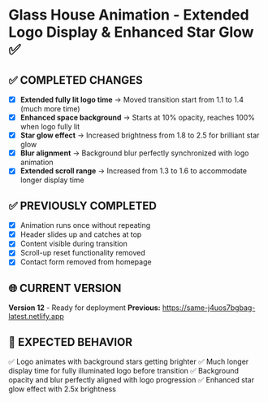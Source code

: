 # Glass House Animation - Extended Logo Display & Enhanced Star Glow ✅

## ✅ COMPLETED CHANGES
- [x] **Extended fully lit logo time** → Moved transition start from 1.1 to 1.4 (much more time)
- [x] **Enhanced space background** → Starts at 10% opacity, reaches 100% when logo fully lit
- [x] **Star glow effect** → Increased brightness from 1.8 to 2.5 for brilliant star glow
- [x] **Blur alignment** → Background blur perfectly synchronized with logo animation
- [x] **Extended scroll range** → Increased from 1.3 to 1.6 to accommodate longer display time

## ✅ PREVIOUSLY COMPLETED
- [x] Animation runs once without repeating
- [x] Header slides up and catches at top
- [x] Content visible during transition
- [x] Scroll-up reset functionality removed
- [x] Contact form removed from homepage

## 🌐 CURRENT VERSION
**Version 12** - Ready for deployment
**Previous:** https://same-j4uos7bgbag-latest.netlify.app

## 🎯 EXPECTED BEHAVIOR
✅ Logo animates with background stars getting brighter
✅ Much longer display time for fully illuminated logo before transition
✅ Background opacity and blur perfectly aligned with logo progression
✅ Enhanced star glow effect with 2.5x brightness
